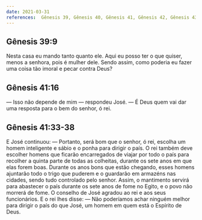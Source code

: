 ```yaml
---
date: 2021-03-31
references:  Gênesis 39, Gênesis 40, Gênesis 41, Gênesis 42, Gênesis 43, Gênesis 44, Gênesis 45 , Gênesis 46, Gênesis 47, Gênesis 48, Gênesis 49, Gênesis 50
---
```


## Gênesis 39:9
Nesta casa eu mando tanto quanto ele. Aqui eu posso ter o que quiser, menos a senhora, pois é mulher dele. Sendo assim, como poderia eu fazer uma coisa tão imoral e pecar contra Deus?

## Gênesis 41:16
— Isso não depende de mim — respondeu José. — É Deus quem vai dar uma resposta para o bem do senhor, ó rei.

## Gênesis 41:33‭-‬38
E José continuou: — Portanto, será bom que o senhor, ó rei, escolha um homem inteligente e sábio e o ponha para dirigir o país. O rei também deve escolher homens que ficarão encarregados de viajar por todo o país para recolher a quinta parte de todas as colheitas, durante os sete anos em que elas forem boas. Durante os anos bons que estão chegando, esses homens ajuntarão todo o trigo que puderem e o guardarão em armazéns nas cidades, sendo tudo controlado pelo senhor. Assim, o mantimento servirá para abastecer o país durante os sete anos de fome no Egito, e o povo não morrerá de fome.  O conselho de José agradou ao rei e aos seus funcionários. E o rei lhes disse: — Não poderíamos achar ninguém melhor para dirigir o país do que José, um homem em quem está o Espírito de Deus.

